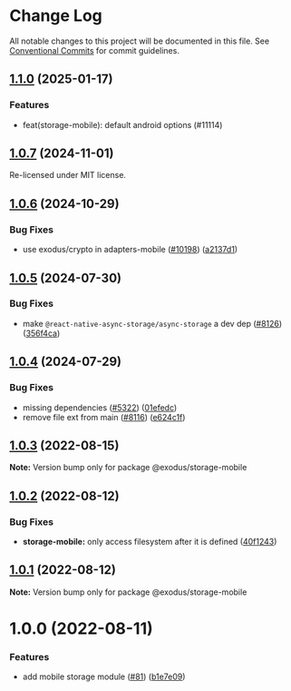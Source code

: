 # Change Log

All notable changes to this project will be documented in this file.
See [Conventional Commits](https://conventionalcommits.org) for commit guidelines.

## [1.1.0](https://github.com/ExodusMovement/hydra/compare/@exodus/storage-mobile@1.0.7...@exodus/storage-mobile@1.1.0) (2025-01-17)

### Features

- feat(storage-mobile): default android options (#11114)

## [1.0.7](https://github.com/ExodusMovement/hydra/compare/@exodus/storage-mobile@1.0.6...@exodus/storage-mobile@1.0.7) (2024-11-01)

Re-licensed under MIT license.

## [1.0.6](https://github.com/ExodusMovement/exodus-hydra/compare/@exodus/storage-mobile@1.0.5...@exodus/storage-mobile@1.0.6) (2024-10-29)

### Bug Fixes

- use exodus/crypto in adapters-mobile ([#10198](https://github.com/ExodusMovement/exodus-hydra/issues/10198)) ([a2137d1](https://github.com/ExodusMovement/exodus-hydra/commit/a2137d11fe6b572c479082477154ec47184d577b))

## [1.0.5](https://github.com/ExodusMovement/exodus-hydra/compare/@exodus/storage-mobile@1.0.4...@exodus/storage-mobile@1.0.5) (2024-07-30)

### Bug Fixes

- make `@react-native-async-storage/async-storage` a dev dep ([#8126](https://github.com/ExodusMovement/exodus-hydra/issues/8126)) ([356f4ca](https://github.com/ExodusMovement/exodus-hydra/commit/356f4ca6e940716f4cd53f22b3cce9737732014a))

## [1.0.4](https://github.com/ExodusMovement/exodus-hydra/compare/@exodus/storage-mobile@1.0.3...@exodus/storage-mobile@1.0.4) (2024-07-29)

### Bug Fixes

- missing dependencies ([#5322](https://github.com/ExodusMovement/exodus-hydra/issues/5322)) ([01efedc](https://github.com/ExodusMovement/exodus-hydra/commit/01efedc7508fb14925277fdcd388afb721ac3dd1))
- remove file ext from main ([#8116](https://github.com/ExodusMovement/exodus-hydra/issues/8116)) ([e624c1f](https://github.com/ExodusMovement/exodus-hydra/commit/e624c1f5f2c5ac6e913aa96317cb20f79c7ac0b1))

## [1.0.3](https://github.com/ExodusMovement/exodus-hydra/compare/@exodus/storage-mobile@1.0.2...@exodus/storage-mobile@1.0.3) (2022-08-15)

**Note:** Version bump only for package @exodus/storage-mobile

## [1.0.2](https://github.com/ExodusMovement/exodus-hydra/compare/@exodus/storage-mobile@1.0.1...@exodus/storage-mobile@1.0.2) (2022-08-12)

### Bug Fixes

- **storage-mobile:** only access filesystem after it is defined ([40f1243](https://github.com/ExodusMovement/exodus-hydra/commit/40f124347de3cdf4b652c7662a4a401b9d6b2321))

## [1.0.1](https://github.com/ExodusMovement/exodus-hydra/compare/@exodus/storage-mobile@1.0.0...@exodus/storage-mobile@1.0.1) (2022-08-12)

**Note:** Version bump only for package @exodus/storage-mobile

# 1.0.0 (2022-08-11)

### Features

- add mobile storage module ([#81](https://github.com/ExodusMovement/exodus-hydra/issues/81)) ([b1e7e09](https://github.com/ExodusMovement/exodus-hydra/commit/b1e7e09bd9478a2393ce991d069fb0447105c6bb))
